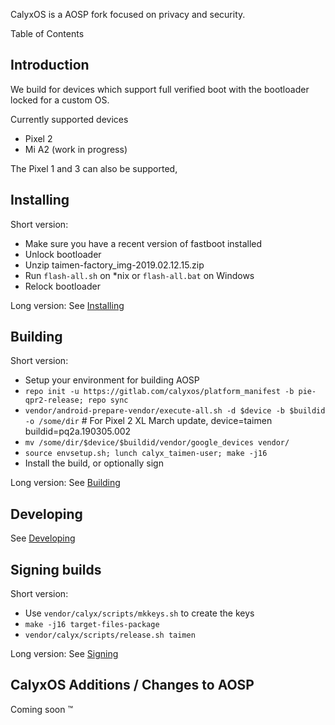 CalyxOS is a AOSP fork focused on privacy and security.

Table of Contents

## Introduction

We build for devices which support full verified boot with the bootloader locked for a custom OS.

Currently supported devices
* Pixel 2
* Mi A2 (work in progress)

The Pixel 1 and 3 can also be supported,

## Installing

Short version:
* Make sure you have a recent version of fastboot installed
* Unlock bootloader
* Unzip taimen-factory_img-2019.02.12.15.zip
* Run `flash-all.sh` on *nix or `flash-all.bat` on Windows
* Relock bootloader

Long version: See [Installing](Installing)

## Building

Short version:
* Setup your environment for building AOSP
* `repo init -u https://gitlab.com/calyxos/platform_manifest -b pie-qpr2-release; repo sync`
* `vendor/android-prepare-vendor/execute-all.sh -d $device -b $buildid -o /some/dir` # For Pixel 2 XL March update, device=taimen buildid=pq2a.190305.002
* `mv /some/dir/$device/$buildid/vendor/google_devices vendor/`
* `source envsetup.sh; lunch calyx_taimen-user; make -j16`
* Install the build, or optionally sign

Long version: See [Building](Building)

## Developing

See [Developing](Developing)

## Signing builds

Short version:
* Use `vendor/calyx/scripts/mkkeys.sh` to create the keys
* `make -j16 target-files-package`
* `vendor/calyx/scripts/release.sh taimen`

Long version: See [Signing](Signing)


## CalyxOS Additions / Changes to AOSP

Coming soon :tm:

